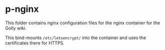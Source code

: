 # p-nginx

This folder contains nginx configuration files for the nginx container
for the Golly wiki.

This bind-mounts `/etc/letsencrypt/` into the container and uses the
certificates there for HTTPS.

